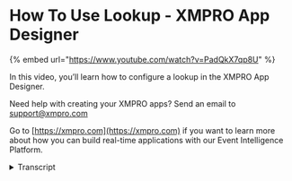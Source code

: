 # How To Use Lookup - XMPRO App Designer
{% embed url="https://www.youtube.com/watch?v=PadQkX7qp8U" %}

In this video, you’ll learn how to configure a lookup in the XMPRO App Designer.

Need help with creating your XMPRO apps? Send an email to support@xmpro.com

Go to [https://xmpro.com](https://xmpro.com) if you want to learn more about how you can build real-time applications with our Event Intelligence Platform.
<details>
<summary>Transcript</summary>hi and welcome to another training video

from xm pro

today we will be looking at how to use

the lookup component

as a prerequisite you should have

already gone through the video on how to

create and use data sources

if not then i recommend doing that first

the lookup component can be found in the

basic blocks section

you must give the lookup a data source

this can be

static items or a dynamic data source

if you choose static items you can add

items in the grid here

and those will show up in the lookup

or you can give it a dynamic data source

from

the page data data sources

if you give it a dynamic data source you

must go into data

and then select the display value and

group by expressions

group i is optional

so i won't set it for now if you set

group by

it will group the options by the group

by expression

so if i don't select a group by

expression

then it'll show all the items just like

this

and if i do select a group by expression

then it will group them

there are some appearance properties to

play with

visible is self-explanatory this can be

bound to

apparent data source styling mode if you

select

outlined it will create an outline

around your control

underlined will create an align

underneath the control and filled

as you can see we'll give it a gray

background

placeholder will appear before you enter

a value

drop down title will give the drop down

of

of the lookup a title at the top

tooltip will show when you hover over it

if you check show clear button then if

it has a value

it will have a button in the drop down

that says clear

and if you click that clear button it

will

clear the value

in the behavior section we have read

only if this is checked then

you won't be able to enter a value into

the control and it will appear as if it

was read read-only with a dotted border

around it disabled is again

self-explanatory

if you check it if you set it to true

then the control will be disabled and

grayed out and you

also will not be able to enter a value

and

enable search enables the search bar in

the drop down

so we can see there's this the

placeholder please select a task if i

hover

over it then we get the tool tip

we've got the title and the search bar

and the clear button

the value can be bounded to a parameter

or a variable

or from a parent data source so for

instance if i add a field set in here

i give the field set a data source task

progress

i only need two rows so i'm going to

delete this one

we've got task

and progress and we're going to put the

lookup in task

we're going to put a slider for progress

i'll just set up the range slider as

this isn't part of the video

and then for the lookup value we can

bind it

to task of the task progress

and then save so now we will have one

field set per row

of the parent data source

which has two tasks

the type the progress for task create a

game plan

is zero and the task for and the

progress for the task research the topic

is 10

so we can change this task to do the

need for

and change it to 44 done

and if we save this then it will we'll

change that in the database

and we also have validation more detail

can be found

in the validation video

this has been how to use the lookup

control
</details>